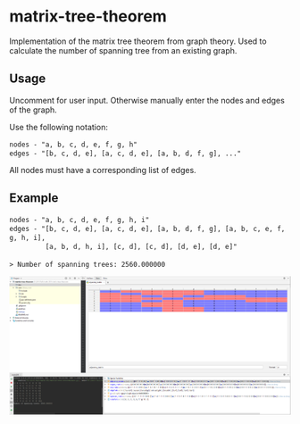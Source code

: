 # matrix-tree-theorem

Implementation of the matrix tree theorem from graph theory.
Used to calculate the number of spanning tree from an existing graph.

## Usage
Uncomment for user input. Otherwise manually enter the nodes and edges of the graph.

Use the following notation:
```
nodes - "a, b, c, d, e, f, g, h"
edges - "[b, c, d, e], [a, c, d, e], [a, b, d, f, g], ..."
```
All nodes must have a corresponding list of edges.

## Example
```
nodes - "a, b, c, d, e, f, g, h, i"
edges - "[b, c, d, e], [a, c, d, e], [a, b, d, f, g], [a, b, c, e, f, g, h, i], 
         [a, b, d, h, i], [c, d], [c, d], [d, e], [d, e]"
         
> Number of spanning trees: 2560.000000
```

![alt text](doc/result.png)